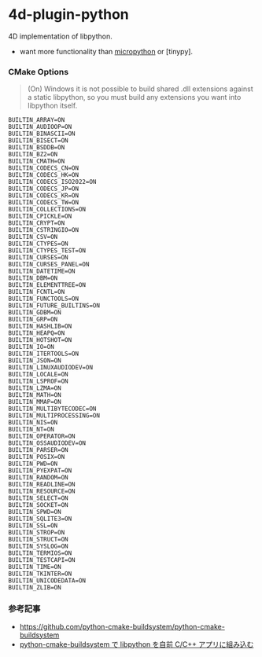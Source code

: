 # 4d-plugin-python
4D implementation of libpython.

* want more functionality than [micropython](https://micropython.org) or [tinypy].

### CMake Options

> (On) Windows it is not possible to build shared .dll extensions against a static libpython, so you must build any extensions you want into libpython itself.
 
```
BUILTIN_ARRAY=ON
BUILTIN_AUDIOOP=ON
BUILTIN_BINASCII=ON
BUILTIN_BISECT=ON
BUILTIN_BSDDB=ON
BUILTIN_BZ2=ON
BUILTIN_CMATH=ON
BUILTIN_CODECS_CN=ON
BUILTIN_CODECS_HK=ON
BUILTIN_CODECS_ISO2022=ON
BUILTIN_CODECS_JP=ON
BUILTIN_CODECS_KR=ON
BUILTIN_CODECS_TW=ON
BUILTIN_COLLECTIONS=ON
BUILTIN_CPICKLE=ON
BUILTIN_CRYPT=ON
BUILTIN_CSTRINGIO=ON
BUILTIN_CSV=ON
BUILTIN_CTYPES=ON
BUILTIN_CTYPES_TEST=ON
BUILTIN_CURSES=ON
BUILTIN_CURSES_PANEL=ON
BUILTIN_DATETIME=ON
BUILTIN_DBM=ON
BUILTIN_ELEMENTTREE=ON
BUILTIN_FCNTL=ON
BUILTIN_FUNCTOOLS=ON
BUILTIN_FUTURE_BUILTINS=ON
BUILTIN_GDBM=ON
BUILTIN_GRP=ON
BUILTIN_HASHLIB=ON
BUILTIN_HEAPQ=ON
BUILTIN_HOTSHOT=ON
BUILTIN_IO=ON
BUILTIN_ITERTOOLS=ON
BUILTIN_JSON=ON
BUILTIN_LINUXAUDIODEV=ON
BUILTIN_LOCALE=ON
BUILTIN_LSPROF=ON
BUILTIN_LZMA=ON
BUILTIN_MATH=ON
BUILTIN_MMAP=ON
BUILTIN_MULTIBYTECODEC=ON
BUILTIN_MULTIPROCESSING=ON
BUILTIN_NIS=ON
BUILTIN_NT=ON
BUILTIN_OPERATOR=ON
BUILTIN_OSSAUDIODEV=ON
BUILTIN_PARSER=ON
BUILTIN_POSIX=ON
BUILTIN_PWD=ON
BUILTIN_PYEXPAT=ON
BUILTIN_RANDOM=ON
BUILTIN_READLINE=ON
BUILTIN_RESOURCE=ON
BUILTIN_SELECT=ON
BUILTIN_SOCKET=ON
BUILTIN_SPWD=ON
BUILTIN_SQLITE3=ON
BUILTIN_SSL=ON
BUILTIN_STROP=ON
BUILTIN_STRUCT=ON
BUILTIN_SYSLOG=ON
BUILTIN_TERMIOS=ON
BUILTIN_TESTCAPI=ON
BUILTIN_TIME=ON
BUILTIN_TKINTER=ON
BUILTIN_UNICODEDATA=ON
BUILTIN_ZLIB=ON
```

### 参考記事

* https://github.com/python-cmake-buildsystem/python-cmake-buildsystem
* [python-cmake-buildsystem で libpython を自前 C/C++ アプリに組み込む](https://qiita.com/syoyo/items/5a935fdcbdf89e0a2635)
